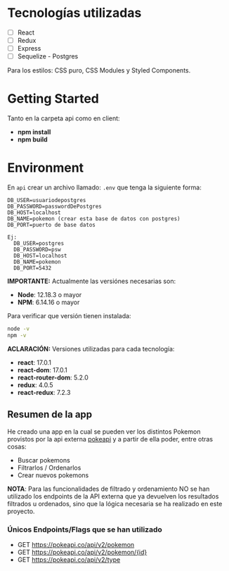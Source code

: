 # Tecnologías utilizadas

- [ ] React
- [ ] Redux
- [ ] Express
- [ ] Sequelize - Postgres

Para los estilos: CSS puro, CSS Modules y Styled Components.

# Getting Started

Tanto en la carpeta api como en client:

- **npm install**
- **npm build**

# Environment

En `api` crear un archivo llamado: `.env` que tenga la siguiente forma:

```env
DB_USER=usuariodepostgres
DB_PASSWORD=passwordDePostgres
DB_HOST=localhost
DB_NAME=pokemon (crear esta base de datos con postgres)
DB_PORT=puerto de base datos

Ej:
  DB_USER=postgres
  DB_PASSWORD=psw
  DB_HOST=localhost
  DB_NAME=pokemon
  DB_PORT=5432
```

**IMPORTANTE:** Actualmente las versiónes necesarias son:

- **Node**: 12.18.3 o mayor
- **NPM**: 6.14.16 o mayor

Para verificar que versión tienen instalada:

```bash
node -v
npm -v
```

**ACLARACIÓN:**
Versiones utilizadas para cada tecnología:

- **react**: 17.0.1
- **react-dom**: 17.0.1
- **react-router-dom**: 5.2.0
- **redux**: 4.0.5
- **react-redux**: 7.2.3

## Resumen de la app

He creado una app en la cual se pueden ver los distintos Pokemon provistos por la api externa [pokeapi](https://pokeapi.co/) y a partir de ella poder, entre otras cosas:

- Buscar pokemons
- Filtrarlos / Ordenarlos
- Crear nuevos pokemons

**NOTA**: Para las funcionalidades de filtrado y ordenamiento NO se han utilizado los endpoints de la API externa que ya devuelven los resultados filtrados u ordenados, sino que la lógica necesaria se ha realizado en este proyecto.

### Únicos Endpoints/Flags que se han utilizado

- GET <https://pokeapi.co/api/v2/pokemon>
- GET <https://pokeapi.co/api/v2/pokemon/{id}>
- GET <https://pokeapi.co/api/v2/type>
